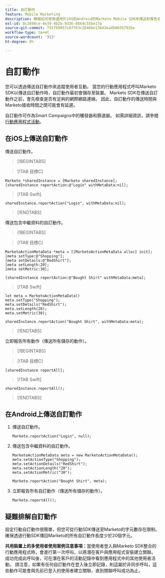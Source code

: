 ```yaml
---
title: 自訂動作
feature: Mobile Marketing
description: 瞭解如何使用適用於iOS和Android的Marketo Mobile SDK來傳送和報告自訂動作、將離線佇列、觸發Smart Campaigns，並符合20個字元的要求……
exl-id: 8c2698ce-4e39-4b2b-9d36-0864c55be17a
source-git-commit: 7557b9957c87f63c2646be13842ea450035792be
workflow-type: tm+mt
source-wordcount: '313'
ht-degree: 0%

---
```


# 自訂動作

您可以透過傳送自訂動作來追蹤使用者互動。 當您的行動應用程式呼叫Marketo SDK以傳送自訂動作時，自訂動作最初會儲存至裝置。 Marketo SDK在傳送自訂動作之前，會先檢查是否有足夠的網際網路連線。 因此，自訂動作的傳送時間與Marketo接收時間之間可能會有延遲。

自訂動作可作為Smart Campaigns中的觸發器和篩選器。 如需詳細資訊，請參閱[行動應用程式活動](https://experienceleague.adobe.com/en/docs/marketo/using/product-docs/core-marketo-concepts/smart-campaigns/flow-actions/triggers-and-filters-for-mobile-smart-campaigns)。

## 在iOS上傳送自訂動作

傳送自訂動作。

>[!BEGINTABS]

>[!TAB 目標C]

```
Marketo *sharedInstance = [Marketo sharedInstance];
[sharedInstance reportAction:@"Login" withMetaData:nil];
```

>[!TAB Swift]

```
sharedInstance.reportAction("Login", withMetaData:nil);
```

>[!ENDTABS]

傳送包含中繼資料的自訂動作。

>[!BEGINTABS]

>[!TAB 目標C]

```
MarketoActionMetaData *meta = [[MarketoActionMetaData alloc] init];
[meta setType:@"Shopping"];
[meta setDetails:@"RedShirt"];
[meta setLength:20];
[meta setMetric:30];

[sharedInstance reportAction:@"Bought Shirt" withMetaData:meta];
```

>[!TAB Swift]

```
let meta = MarketoActionMetaData()
meta.setType("Shopping");
meta.setDetails("RedShirt");
meta.setLength(20);
meta.setMetric(30);

sharedInstance.reportAction("Bought Shirt", withMetaData:meta);
```

>[!ENDTABS]

立即報告所有動作（傳送所有儲存的動作）。

>[!BEGINTABS]

>[!TAB 目標C]

```
[sharedInstance reportAll];
```

>[!TAB Swift]

```
sharedInstance.reportAll();
```

>[!ENDTABS]

## 在Android上傳送自訂動作

1. 傳送自訂動作。

   ```
   Marketo.reportAction("Login", null);
   ```

1. 傳送包含中繼資料的自訂動作。

   ```
   MarketoActionMetaData meta = new MarketoActionMetaData();
   meta.setActionType("Shopping");
   meta.setActionDetails("RedShirt");
   meta.setActionLength("20");
   meta.setActionMetric("30");
   
   Marketo.reportAction("Bought Shirt", meta);
   ```

1. 立即報告所有自訂動作（傳送所有儲存的動作）。

   ```
   Marketo.reportAll();
   ```

## 疑難排解自訂動作

設定行動自訂動作很簡單，但您可從行動SDK傳送至Marketo的字元數存在限制。 確保透過行動SDK傳回Marketo的所有自訂動作長度少於20個字元。

**共用裝置上的多使用者使用案例注意事項：**&#x200B;當使用者登入與Marketo SDK整合的行動應用程式時，會進行第一次呼叫，以將潛在客戶與應用程式安裝建立關聯。 成功完成此呼叫後，可在潛在客戶的活動記錄中看到應用程式中的其他使用者活動。 請注意，如果有任何自訂動作在登入後立即記錄，則這屬於非同步呼叫，這些動作可能會與先前已登入的使用者建立關聯，直到關聯呼叫成功為止。
